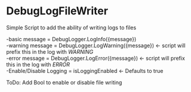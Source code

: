 # DebugLogFileWriter
Simple Script to add the ability of writing logs to files

-basic message = DebugLogger.LogInfo({message})<br>
-warning message = DebugLogger.LogWarning({message}) <- script will prefix this in the log with *WARNING*<br>
-error message = DebugLogger.LogError({message}) <- script will prefix this in the log with *ERROR*<br>
-Enable/Disable Logging = isLoggingEnabled <- Defaults to true

ToDo:
Add Bool to enable or disable file writing
